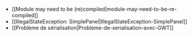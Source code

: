 <!-- --- title: development / Google Web Toolkit -->
 * [[Module may need to be (re)compiled|module-may-need-to-be-re-compiled]]
 * [[IllegalStateException: SimplePanel|IllegalStateException-SimplePanel]]
 * [[Problème de sérialisation|Probleme-de-serialisation-avec-GWT]]

<!-- --- tags: gwt -->